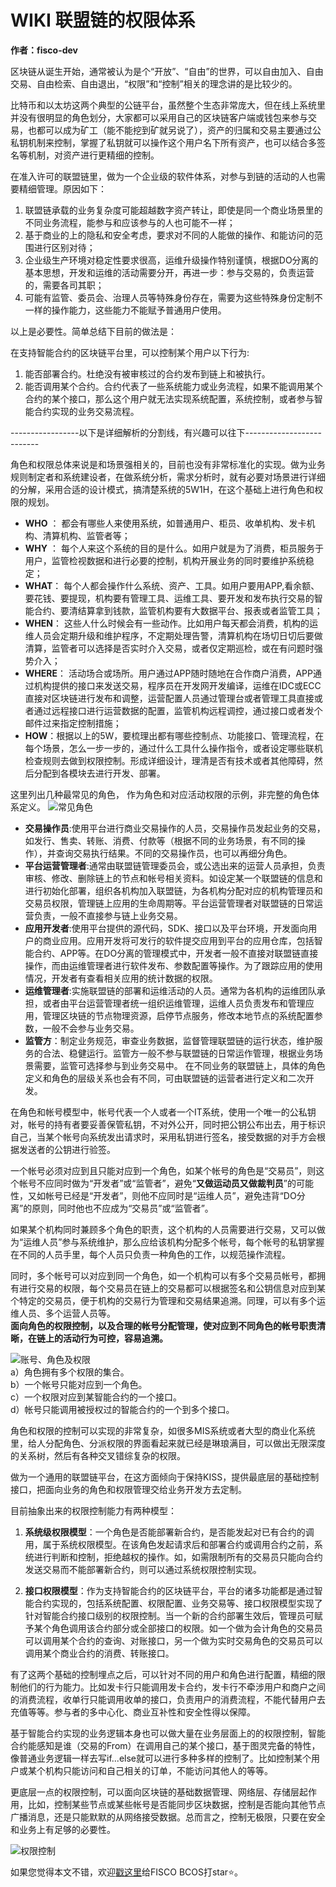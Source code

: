 # WIKI 联盟链的权限体系
**作者：fisco-dev**  

区块链从诞生开始，通常被认为是个“开放”、“自由”的世界，可以自由加入、自由交易、自由检索、自由退出，“权限”和“控制”相关的理念讲的是比较少的。  

比特币和以太坊这两个典型的公链平台，虽然整个生态非常庞大，但在线上系统里并没有很明显的角色划分，大家都可以采用自己的区块链客户端或钱包来参与交易，也都可以成为矿工（能不能挖到矿就另说了），资产的归属和交易主要通过公私钥机制来控制，掌握了私钥就可以操作这个用户名下所有资产，也可以结合多签名等机制，对资产进行更精细的控制。

在准入许可的联盟链里，做为一个企业级的软件体系，对参与到链的活动的人也需要精细管理。原因如下： 

1. 联盟链承载的业务复杂度可能超越数字资产转让，即使是同一个商业场景里的不同业务流程，能参与和应该参与的人也可能不一样；
2. 基于商业的上的隐私和安全考虑，要求对不同的人能做的操作、和能访问的范围进行区别对待；
3. 企业级生产环境对稳定性要求很高，运维升级操作特别谨慎，根据DO分离的基本思想，开发和运维的活动需要分开，再进一步：参与交易的，负责运营的，需要各司其职；
4. 可能有监管、委员会、治理人员等特殊身份存在，需要为这些特殊身份定制不一样的操作能力，这些能力不能赋予普通用户使用。

以上是必要性。简单总结下目前的做法是：

在支持智能合约的区块链平台里，可以控制某个用户以下行为:  
1. 能否部署合约。杜绝没有被审核过的合约发布到链上和被执行。  
2. 能否调用某个合约。合约代表了一些系统能力或业务流程，如果不能调用某个合约的某个接口，那么这个用户就无法实现系统配置，系统控制，或者参与智能合约实现的业务交易流程。


-----------------以下是详细解析的分割线，有兴趣可以往下--------------------------


角色和权限总体来说是和场景强相关的，目前也没有非常标准化的实现。做为业务规则制定者和系统建设者，在做系统分析，需求分析时，就有必要对场景进行详细的分解，采用合适的设计模式，搞清楚系统的5W1H，在这个基础上进行角色和权限的规划。

- **WHO** ： 都会有哪些人来使用系统，如普通用户、柜员、收单机构、发卡机构、清算机构、监管者等；
- **WHY** ： 每个人来这个系统的目的是什么。如用户就是为了消费，柜员服务于用户，监管检视数据和进行必要的控制，机构开展业务的同时要维护系统稳定；
- **WHAT**： 每个人都会操作什么系统、资产、工具。如用户要用APP,看余额、要花钱、要提现，机构要有管理工具、运维工具、要开发和发布执行交易的智能合约、要清结算拿到钱款，监管机构要有大数据平台、报表或者监管工具；
- **WHEN**： 这些人什么时候会有一些动作。比如用户每天都会消费，机构的运维人员会定期升级和维护程序，不定期处理告警，清算机构在场切日切后要做清算，监管者可以选择是否实时介入交易，或者仅定期巡检，或在有问题时强势介入；
- **WHERE**： 活动场合或场所。用户通过APP随时随地在合作商户消费，APP通过机构提供的接口来发送交易，程序员在开发网开发编译，运维在IDC或ECC直接对区块链进行发布和调整，运营配置人员通过管理台或者管理工具直接或者通过远程接口进行运营数据的配置，监管机构远程调控，通过接口或者发个邮件过来指定控制措施；
- **HOW**：根据以上的5W，要梳理出都有哪些控制点、功能接口、管理流程，在每个场景，怎么一步一步的，通过什么工具什么操作指令，或者设定哪些联机检查规则去做到权限控制。形成详细设计，理清是否有技术或者其他障碍，然后分配到各模块去进行开发、部署。

这里列出几种最常见的角色， 作为角色和对应活动权限的示例，非完整的角色体系定义。
![常见角色](./images/pic1.jpg)  

- **交易操作员**:使用平台进行商业交易操作的人员，交易操作员发起业务的交易，如发行、售卖、转账、消费、付款等（根据不同的业务场景，有不同的操作），并查询交易执行结果。不同的交易操作员，也可以再细分角色。  
- **平台运营管理者**:通常由联盟链管理委员会，或公选出来的运营人员承担，负责审核、修改、删除链上的节点和帐号相关资料。如设定某一个联盟链的信息和进行初始化部署，组织各机构加入联盟链，为各机构分配对应的机构管理员和交易员权限，管理链上应用的生命周期等。平台运营管理者对联盟链的日常运营负责，一般不直接参与链上业务交易。
- **应用开发者**:使用平台提供的源代码，SDK、接口以及平台环境，开发面向用户的商业应用。应用开发将可发行的软件提交应用到平台的应用仓库，包括智能合约、APP等。在DO分离的管理模式中，开发者一般不直接对联盟链直接操作，而由运维管理者进行软件发布、参数配置等操作。为了跟踪应用的使用情况，开发者有查看相关应用的统计数据的权限。
- **运维管理者**:实施联盟链的部署和运维活动的人员。通常为各机构的运维团队承担，或者由平台运营管理者统一组织运维管理，运维人员负责发布和管理应用，管理区块链的节点物理资源，启停节点服务，修改本地节点的系统配置参数，一般不会参与业务交易。
- **监管方**：制定业务规范，审查业务数据，监督管理联盟链的运行状态，维护服务的合法、稳健运行。监管方一般不参与联盟链的日常运作管理，根据业务场景需要，监管可选择参与到业务交易中。
在不同业务的联盟链上，具体的角色定义和角色的层级关系也会有不同，可由联盟链的运营者进行定义和二次开发。

在角色和帐号模型中，帐号代表一个人或者一个IT系统，使用一个唯一的公私钥对，帐号的持有者要妥善保管私钥，不对外公开，同时把公钥公布出去，用于标识自己，当某个帐号向系统发出请求时，采用私钥进行签名，接受数据的对手方会根据发送者的公钥进行验签。

一个帐号必须对应到且只能对应到一个角色，如某个帐号的角色是“交易员”，则这个帐号不应同时做为“开发者”或“监管者”，避免“**又做运动员又做裁判员**”的可能性，又如帐号已经是“开发者”，则他不应同时是“运维人员”，避免违背“DO分离”的原则，同时他也不应成为“交易员”或“监管者”。  

如果某个机构同时兼顾多个角色的职责，这个机构的人员需要进行交易，又可以做为“运维人员”参与系统维护，那么应给该机构分配多个帐号，每个帐号的私钥掌握在不同的人员手里，每个人员只负责一种角色的工作，以规范操作流程。  

同时，多个帐号可以对应到同一个角色，如一个机构可以有多个交易员帐号，都拥有进行交易的权限，每个交易员在链上的交易都可以根据签名和公钥信息对应到某个特定的交易员，便于机构的交易行为管理和交易结果追溯。同理，可以有多个运维人员、多个运营人员等。   
**面向角色的权限控制，以及合理的帐号分配管理，使对应到不同角色的帐号职责清晰，在链上的活动行为可控，容易追溯。**  

![账号、角色及权限](./images/pic2.jpg)  
a）角色拥有多个权限的集合。  
b）一个帐号只能对应到一个角色。  
c）一个权限对应到某智能合约的一个接口。  
d）帐号只能调用被授权过的智能合约的一个到多个接口。  
 
角色和权限的控制可以实现的非常复杂，如很多MIS系统或者大型的商业化系统里，给人分配角色、分派权限的界面看起来就已经是琳琅满目，可以做出无限深度的关系树，然后有各种交叉错综复杂的权限。

做为一个通用的联盟链平台，在这方面倾向于保持KISS，提供最底层的基础控制接口，把面向业务的角色和权限管理交给业务开发方去定制。

目前抽象出来的权限控制能力有两种模型：

1. **系统级权限模型**：一个角色是否能部署新合约，是否能发起对已有合约的调用，属于系统权限模型。在该角色发起请求后和部署合约或调用合约之前，系统进行判断和控制，拒绝越权的操作。如，如需限制所有的交易员只能向合约发送交易而不能部署新合约，则可以通过系统权限控制实现。

2. **接口权限模型**：作为支持智能合约的区块链平台，平台的诸多功能都是通过智能合约实现的，包括系统配置、权限配置、业务交易等、接口权限模型实现了针对智能合约接口级别的权限控制。当一个新的合约部署生效后，管理员可赋予某个角色调用该合约部分或全部接口的权限。如一个做为会计角色的交易员可以调用某个合约的查询、对账接口，另一个做为实时交易角色的交易员可以调用某个商业合约的消费、转账接口。

有了这两个基础的控制埋点之后，可以针对不同的用户和角色进行配置，精细的限制他们的行为能力。比如发卡行只能调用发卡合约，发卡行不牵涉用户和商户之间的消费流程，收单行只能调用收单的接口，负责用户的消费流程，不能代替用户去充值等等。参与者的多中心化、商业互补性和安全性得以保障。

基于智能合约实现的业务逻辑本身也可以做大量在业务层面上的的权限控制，智能合约能感知是谁（交易的From）在调用自己的某个接口，基于图灵完备的特性，像普通业务逻辑一样去写if...else就可以进行多种多样的控制了。比如控制某个用户或某个机构只能访问和自己相关的订单，不能访问其他人的等等。

更底层一点的权限控制，可以面向区块链的基础数据管理、网络层、存储层起作用，比如，控制某些节点或某些帐号是否能同步区块数据，控制是否能向其他节点广播消息，还是只能默默的从网络接受数据。总而言之，控制无极限，只要在安全和业务上有足够的必要性。

![权限控制](./images/pic3.jpg)  



如果您觉得本文不错，欢迎[戳这里](https://github.com/FISCO-BCOS/FISCO-BCOS)给FISCO BCOS打star:star:。

